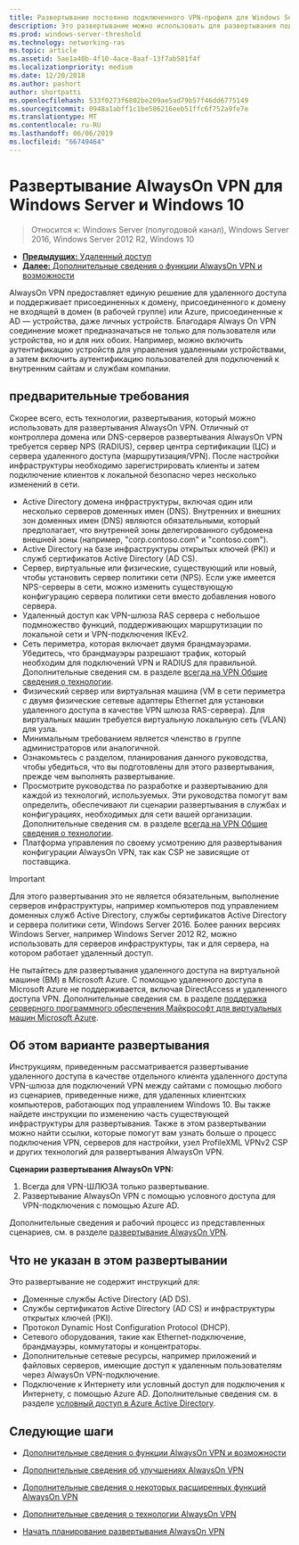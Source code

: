 ```yaml
---
title: Развертывание постоянно подключенного VPN-профиля для Windows Server и Windows 10
description: Это развертывание можно использовать для развертывания подключений всегда в виртуальной частной сети (VPN) для удаленных сотрудников с помощью удаленного доступа в Windows Server 2016 или более поздней версии и профили AlwaysOn VPN для Windows 10 клиентских компьютеров.
ms.prod: windows-server-threshold
ms.technology: networking-ras
ms.topic: article
ms.assetid: 5ae1a40b-4f10-4ace-8aaf-13f7ab581f4f
ms.localizationpriority: medium
ms.date: 12/20/2018
ms.author: pashort
author: shortpatti
ms.openlocfilehash: 533f0273f6802be209ae5ad79b57f46dd6775149
ms.sourcegitcommit: 0948a1abff1c1be506216eeb51ffc6f752a9fe7e
ms.translationtype: MT
ms.contentlocale: ru-RU
ms.lasthandoff: 06/06/2019
ms.locfileid: "66749464"
---
```

# <a name="always-on-vpn-deployment-for-windows-server-and-windows-10"></a>Развертывание AlwaysOn VPN для Windows Server и Windows 10

>Относится к: Windows Server (полугодовой канал), Windows Server 2016, Windows Server 2012 R2, Windows 10

- [**Предыдущих:** Удаленный доступ](../../../Remote-Access.md)<br>
- [**Далее:** Дополнительные сведения о функции AlwaysOn VPN и возможности](../../vpn-map-da.md)

AlwaysOn VPN предоставляет единую решение для удаленного доступа и поддерживает присоединенных к домену, присоединенного к домену не входящей в домен (в рабочей группе) или Azure, присоединенные к AD — устройства, даже личных устройств. Благодаря Always On VPN соединение может предназначаться не только для пользователя или устройства, но и для них обоих. Например, можно включить аутентификацию устройств для управления удаленными устройствами, а затем включить аутентификацию пользователей для подключений к внутренним сайтам и службам компании.

## <a name="prerequisites"></a>предварительные требования

Скорее всего, есть технологии, развертывания, который можно использовать для развертывания AlwaysOn VPN. Отличный от контроллера домена или DNS-серверов развертывания AlwaysOn VPN требуется сервер NPS (RADIUS), сервер центра сертификации (ЦС) и сервера удаленного доступа (маршрутизация/VPN). После настройки инфраструктуры необходимо зарегистрировать клиенты и затем подключение клиентов к локальной безопасно через несколько изменений в сети.

- Active Directory домена инфраструктуры, включая один или несколько серверов доменных имен (DNS). Внутренних и внешних зон доменных имен (DNS) являются обязательными, который предполагает, что внутренней зоны делегированного субдомена внешней зоны (например, "corp.contoso.com" и "contoso.com").
- Active Directory на базе инфраструктуры открытых ключей (PKI) и служб сертификатов Active Directory (AD CS).
- Сервер, виртуальные или физические, существующий или новый, чтобы установить сервер политики сети (NPS). Если уже имеется NPS-серверы в сети, можно изменить существующую конфигурацию сервера политики сети вместо добавления нового сервера.
- Удаленный доступ как VPN-шлюза RAS сервера с небольшое подмножество функций, поддерживающих маршрутизации по локальной сети и VPN-подключения IKEv2.
- Сеть периметра, которая включает двумя брандмауэрами.  Убедитесь, что брандмауэры разрешают трафик, который необходим для подключений VPN и RADIUS для правильной. Дополнительные сведения см. в разделе [всегда на VPN Общие сведения о технологии](../always-on-vpn-technology-overview.md).
- Физический сервер или виртуальная машина (VM в сети периметра с двумя физические сетевые адаптеры Ethernet для установки удаленного доступа в качестве VPN шлюза RAS-сервера). Для виртуальных машин требуется виртуальную локальную сеть (VLAN) для узла. 
- Минимальным требованием является членство в группе администраторов или аналогичной.
- Ознакомьтесь с разделом, планирования данного руководства, чтобы убедиться, что вы подготовлены для этого развертывания, прежде чем выполнять развертывание.
- Просмотрите руководства по разработке и развертыванию для каждой из технологий, используемых. Эти руководства помогут вам определить, обеспечивают ли сценарии развертывания в службах и конфигурациях, необходимых для сети вашей организации. Дополнительные сведения см. в разделе [всегда на VPN Общие сведения о технологии](../always-on-vpn-technology-overview.md).
- Платформа управления по своему усмотрению для развертывания конфигурации AlwaysOn VPN, так как CSP не зависящие от поставщика.

>[!IMPORTANT]
>Для этого развертывания это не является обязательным, выполнение серверов инфраструктуры, например компьютеров под управлением доменных служб Active Directory, службы сертификатов Active Directory и сервера политики сети, Windows Server 2016. Более ранних версиях Windows Server, например Windows Server 2012 R2, можно использовать для серверов инфраструктуры, так и для сервера, на котором работает удаленный доступ.
>
>Не пытайтесь для развертывания удаленного доступа на виртуальной машине (ВМ) в Microsoft Azure. С помощью удаленного доступа в Microsoft Azure не поддерживается, включая DirectAccess и удаленного доступа VPN. Дополнительные сведения см. в разделе [поддержка серверного программного обеспечения Майкрософт для виртуальных машин Microsoft Azure](https://support.microsoft.com/help/2721672/microsoft-server-software-support-for-microsoft-azure-virtual-machines).

## <a name="about-this-deployment"></a>Об этом варианте развертывания

Инструкциям, приведенным рассматривается развертывание удаленного доступа в качестве отдельного клиента удаленного доступа VPN-шлюза для подключений VPN между сайтами с помощью любого из сценариев, приведенные ниже, для удаленных клиентских компьютеров, работающих под управлением Windows 10. Вы также найдете инструкции по изменению часть существующей инфраструктуры для развертывания. Также в этом развертывании можно найти ссылки, которые помогут вам узнать больше о процесс подключения VPN, серверов для настройки, узел ProfileXML VPNv2 CSP и других технологий для развертывания AlwaysOn VPN.

**Сценарии развертывания AlwaysOn VPN:**

1. Всегда для VPN-ШЛЮЗА только развертывание.
2. Развертывание AlwaysOn VPN с помощью условного доступа для VPN-подключения с помощью Azure AD.

Дополнительные сведения и рабочий процесс из представленных сценариев, см. в разделе [развертывание AlwaysOn VPN](always-on-vpn-deploy-deployment.md).

## <a name="what-isnt-provided-in-this-deployment"></a>Что не указан в этом развертывании

Это развертывание не содержит инструкций для:

- Доменные службы Active Directory (AD DS).
- Службы сертификатов Active Directory (AD CS) и инфраструктуры открытых ключей (PKI).
- Протокол Dynamic Host Configuration Protocol (DHCP).
- Сетевого оборудования, такие как Ethernet-подключение, брандмауэры, коммутаторы и концентраторы.
- Дополнительные сетевые ресурсы, например приложений и файловых серверов, имеющие доступ к удаленным пользователям через AlwaysOn VPN-подключение.
- Подключение к Интернету или условный доступ для подключения к Интернету, с помощью Azure AD. Дополнительные сведения см. в разделе [условный доступ в Azure Active Directory](https://docs.microsoft.com/azure/active-directory/active-directory-conditional-access-azure-portal).

## <a name="next-steps"></a>Следующие шаги

- [Дополнительные сведения о функции AlwaysOn VPN и возможности](../../vpn-map-da.md)

- [Дополнительные сведения об улучшениях AlwaysOn VPN](../always-on-vpn-enhancements.md)

- [Дополнительные сведения о некоторых расширенных функций AlwaysOn VPN](always-on-vpn-adv-options.md)

- [Дополнительные сведения о технологии AlwaysOn VPN](../always-on-vpn-technology-overview.md)

- [Начать планирование развертывания AlwaysOn VPN](always-on-vpn-deploy-deployment.md)